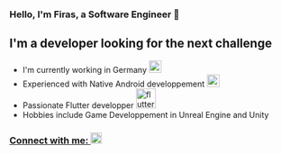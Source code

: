 ### Hello, I'm Firas, a Software Engineer 👋

## I'm a developer looking for the next challenge 
- I'm currently working in Germany <img width="22px" src="https://images.emojiterra.com/twitter/v13.0/512px/1f1e9-1f1ea.png">
- Experienced with Native Android developpement <img width="22px" src="https://emojis.slackmojis.com/emojis/images/1493026598/2124/android.png?1493026598" />
- Passionate Flutter developper  <img alt="flutter" width="35px" src="https://meterpreter.org/wp-content/uploads/2018/09/flutter.png" />
- Hobbies include Game Developpement in Unreal Engine and Unity

### [Connect with me: <img width="20px" src="https://upload.wikimedia.org/wikipedia/commons/thumb/8/81/LinkedIn_icon.svg/2048px-LinkedIn_icon.svg.png" />](https://www.linkedin.com/in/bmfirask/)


